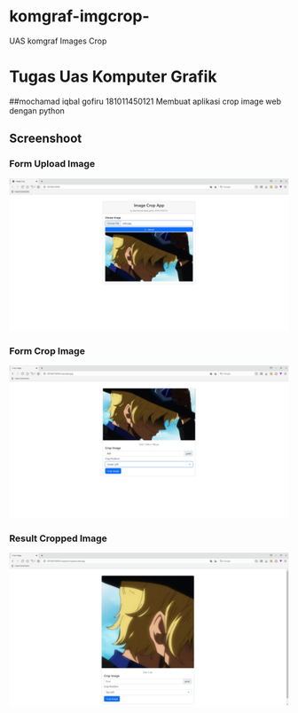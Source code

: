 # komgraf-imgcrop-
UAS komgraf Images Crop
# Tugas Uas Komputer Grafik
##mochamad iqbal gofiru 181011450121
Membuat aplikasi crop image web dengan python

## Screenshoot
### Form Upload Image
![enter image description here](https://github.com/Mochiqbalgofiru/komgraf-imgcrop-/blob/main/Hasil/Index.JPG)
### Form Crop Image
![enter image description here](https://github.com/Mochiqbalgofiru/komgraf-imgcrop-/blob/main/Hasil/upload.JPG)
### Result Cropped Image
![enter image description here](https://github.com/Mochiqbalgofiru/komgraf-imgcrop-/blob/main/Hasil/hasil.JPG)
